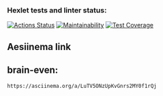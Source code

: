 ### Hexlet tests and linter status:
[![Actions Status](https://github.com/Barllou/frontend-project-44/workflows/hexlet-check/badge.svg)](https://github.com/Barllou/frontend-project-44/actions)
[![Maintainability](https://api.codeclimate.com/v1/badges/d075fbf0ec5b532095aa/maintainability)](https://codeclimate.com/github/Barllou/frontend-project-44/maintainability)
[![Test Coverage](https://api.codeclimate.com/v1/badges/d075fbf0ec5b532095aa/test_coverage)](https://codeclimate.com/github/Barllou/frontend-project-44/test_coverage)

## Aesiinema link

## brain-even: 
```bash
https://asciinema.org/a/LuTV5ONzUpKvGnrs2MY0f1rQj
```
